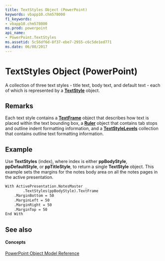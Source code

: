 ```yaml
---
title: TextStyles Object (PowerPoint)
keywords: vbapp10.chm578000
f1_keywords:
- vbapp10.chm578000
ms.prod: powerpoint
api_name:
- PowerPoint.TextStyles
ms.assetid: 5c56df6d-8f37-ebe7-2955-c6c5de1ed771
ms.date: 06/08/2017
---
```



# TextStyles Object (PowerPoint)

A collection of three text styles - title text, body text, and default text - each of which is represented by a  **[TextStyle](PowerPoint.TextStyle.md)** object.


## Remarks

Each text style contains a  **[TextFrame](PowerPoint.TextFrame.md)** object that describes how text is placed within the text bounding box, a **[Ruler](PowerPoint.Ruler.md)** object that contains tab stops and outline indent formatting information, and a **[TextStyleLevels](PowerPoint.TextStyleLevels.md)** collection that contains outline text formatting information.


## Example

Use  **TextStyles** (index), where index is either **ppBodyStyle**, **ppDefaultStyle**, or **ppTitleStyle**, to return a single **TextStyle** object. This example sets the margins for the notes body area on all the notes pages in the active presentation.


```vb
With ActivePresentation.NotesMaster _
        .TextStyles(ppBodyStyle).TextFrame
    .MarginBottom = 50
    .MarginLeft = 50
    .MarginRight = 50
    .MarginTop = 50
End With
```


## See also


#### Concepts


[PowerPoint Object Model Reference](object-model-powerpoint-vba-reference.md)


